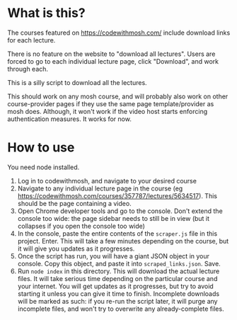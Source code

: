 # What is this?

The courses featured on https://codewithmosh.com/ include download links for each lecture.

There is no feature on the website to "download all lectures". Users are forced to go to each individual lecture page, click "Download", and work through each.

This is a silly script to download all the lectures.

This should work on any mosh course, and will probably also work on other course-provider pages if they use the same page template/provider as mosh does. Although, it won't work if the video host starts enforcing authentication measures. It works for now.

# How to use

You need node installed.

1. Log in to codewithmosh, and navigate to your desired course
2. Navigate to any individual lecture page in the course (eg https://codewithmosh.com/courses/357787/lectures/5634517). This should be the page containing a video.
3. Open Chrome developer tools and go to the console. Don't extend the console too wide: the page sidebar needs to still be in view (but it collapses if you open the console too wide)
4. In the console, paste the entire contents of the `scraper.js` file in this project. Enter. This will take a few minutes depending on the course, but it will give you updates as it progresses.
5. Once the script has run, you will have a giant JSON object in your console. Copy this object, and paste it into `scraped_links.json`. Save.
6. Run `node index` in this directory. This will download the actual lecture files. It will take serious time depending on the particular course and your internet. You will get updates as it progresses, but try to avoid starting it unless you can give it time to finish. Incomplete downloads will be marked as such: if you re-run the script later, it will purge any incomplete files, and won't try to overwrite any already-complete files.

